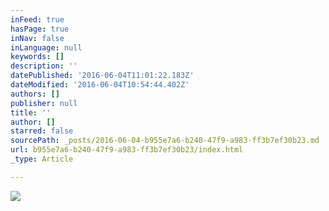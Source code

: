 ```yaml
---
inFeed: true
hasPage: true
inNav: false
inLanguage: null
keywords: []
description: ''
datePublished: '2016-06-04T11:01:22.183Z'
dateModified: '2016-06-04T10:54:44.402Z'
authors: []
publisher: null
title: ''
author: []
starred: false
sourcePath: _posts/2016-06-04-b955e7a6-b240-47f9-a983-ff3b7ef30b23.md
url: b955e7a6-b240-47f9-a983-ff3b7ef30b23/index.html
_type: Article

---
```

![](https://the-grid-user-content.s3-us-west-2.amazonaws.com/ac3f6f1f-64c7-4d3f-9652-b3888a49e31a.jpg)